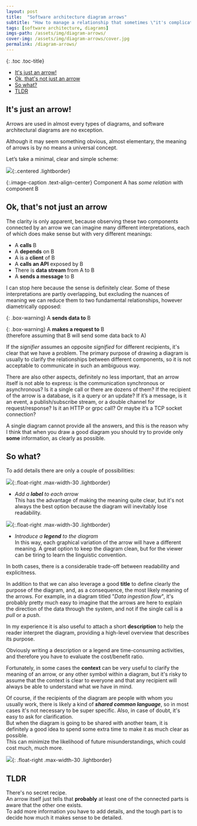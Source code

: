 ```yaml
---
layout: post
title:  "Software architecture diagram arrows"
subtitle: "How to manage a relationship that sometimes \"it's complicated\""
tags: [software architecture, diagrams]
imgs-path: /assets/img/diagram-arrows/
cover-img: /assets/img/diagram-arrows/cover.jpg
permalink: /diagram-arrows/
---
```


{: .toc .toc-title}
- [It's just an arrow!](#its-just-an-arrow)
- [Ok, that's not just an arrow](#ok-thats-not-just-an-arrow)
- [So what?](#so-what)
- [TLDR](#tldr)


## It's just an arrow!

Arrows are used in almost every types of diagrams, and software architectural diagrams are no exception.

Although it may seem something obvious, almost elementary, the meaning of arrows is by no means a universal concept.

Let’s take a minimal, clear and simple scheme:

![]({{page.imgs-path}}ab.jpg){:.centered .lightborder}

{:.image-caption .text-align-center}
Component A has *some relation* with component B


## Ok, that's not just an arrow

The clarity is only apparent, because observing these two components connected by an arrow we can imagine many different interpretations, each of which does make sense but with very different meanings:

- A **calls** B
- A **depends** on B
- A is a **client** of B
- A **calls an API** exposed by B
- There is **data stream** from A to B
- A **sends a message** to B

I can stop here because the sense is definitely clear. Some of these interpretations are partly overlapping, but excluding the nuances of meaning we can reduce them to two fundamental relationships, however diametrically opposed:

{: .box-warning}
A **sends data to** B

{: .box-warning}
A **makes a request to** B  
(therefore assuming that B will send some data back to A)

If the *signifier* assumes an opposite *signified* for different recipients, it's clear that we have a problem. The primary purpose of drawing a diagram is usually to clarify the relationships between different components, so it is not acceptable to communicate in such an ambiguous way.

There are also other aspects, definitely no less important, that an arrow itself is not able to express: is the communication synchronous or asynchronous? Is it a single call or there are dozens of them? If the recipient of the arrow is a database, is it a query or an update? If it’s a message, is it an event, a publish/subscribe stream, or a double channel for request/response? Is it an HTTP or grpc call? Or maybe it’s a TCP socket connection?

A single diagram cannot provide all the answers, and this is the reason why I think that when you draw a good diagram you should try to provide only **some** information, as clearly as possible.

## So what?

To add details there are only a couple of possibilities:

![]({{page.imgs-path}}labels.jpg){:.float-right .max-width-30 .lightborder}
- *Add a **label** to each arrow*  
This has the advantage of making the meaning quite clear, but it's not always the best option because the diagram will inevitably lose readability.

![]({{page.imgs-path}}legend.jpg){:.float-right .max-width-30 .lightborder}
- *Introduce a **legend** to the diagram*  
In this way, each graphical variation of the arrow will have a different meaning. A great option to keep the diagram clean, but for the viewer can be tiring to learn the linguistic convention.

In both cases, there is a considerable trade-off between readability and explicitness.

In addition to that we can also leverage a good **title** to define clearly the purpose of the diagram, and, as a consequence, the most likely meaning of the arrows.
For example, in a diagram titled "*Data ingestion flow*", it's probably pretty much easy to imagine that the arrows are here to explain the direction of the data through the system, and not if the single call is a *pull* or a *push*.

In my experience it is also useful to attach a short **description** to help the reader interpret the diagram, providing a high-level overview that describes its purpose.

Obviously writing a description or a legend are time-consuming activities, and therefore you have to evaluate the cost/benefit ratio.

Fortunately, in some cases the **context** can be very useful to clarify the meaning of an arrow, or any other symbol within a diagram, but it's risky to assume that the context is clear to everyone and that any recipient will always be able to understand what we have in mind.

Of course, if the recipients of the diagram are people with whom you usually work, there is likely a kind of ***shared common language***, so in most cases it's not necessary to be super specific. Also, in case of doubt, it's easy to ask for clarification.   
But when the diagram is going to be shared with another team, it is definitely a good idea to spend some extra time to make it as much clear as possible.  
This can minimize the likelihood of future misunderstandings, which could cost much, much more.

![]({{page.imgs-path}}sign.jpg){: .float-right .max-width-30 .lightborder}

## TLDR
There's no secret recipe.  
An arrow itself just tells that **probably** at least one of the connected parts is aware that the other one exists.  
To add more information you have to add details, and the tough part is to decide how much it makes sense to be detailed.